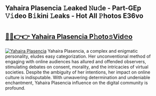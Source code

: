 ## Yahaira Plasencia 𝙻eaked 𝙽u𝚍e - Part-GEp 𝚅𝚒deo B𝚒kini 𝙻eaks - Hot All 𝙿hotos E36vo

# <h2><a href="http://ld1c5lk.urlbe.top/?page=Yahaira+Plasencia">🔗🔗👉👉 Yahaira Plasencia P𝚑oto𝚜Vid𝚎o</a></h2>

[![Yahaira Plasencia](https://i.imgur.com/eBuTRDB.gif)](http://ld1c5lk.urlbe.top/?page=Yahaira+Plasencia)
Yahaira Plasencia, a complex and enigmatic personality, eludes easy categorization. Her unconventional method of engaging with online audiences has allured and offended observers, stimulating debates on consent, morality, and the intricacies of virtual societies. Despite the ambiguity of her intentions, her impact on online culture is indisputable. With unwavering determination and undeniable enchantment, Yahaira Plasencia influence on the digital community is profound.
